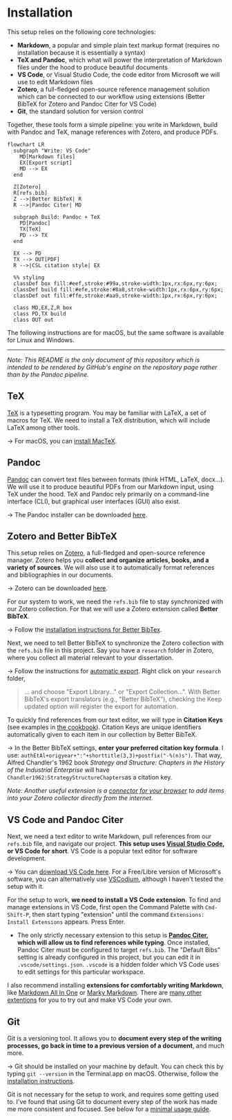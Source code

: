# Installation

This setup relies on the following core technologies:

- **Markdown**, a popular and simple plain text markup format (requires no installation because it is essentially a syntax)
- **TeX and Pandoc**, which what will power the interpretation of Markdown files under the hood to produce beautiful documents
- **VS Code**, or Visual Studio Code, the code editor from Microsoft we will use to edit Markdown files
- **Zotero**, a full-fledged open-source reference management solution which can be connected to our workflow using extensions (Better BibTeX for Zotero and Pandoc Citer for VS Code)
- **Git**, the standard solution for version control

Together, these tools form a simple pipeline: you write in Markdown, build with Pandoc and TeX, manage references with Zotero, and produce PDFs.

```mermaid
flowchart LR
  subgraph "Write: VS Code"
    MD[Markdown files]
    EX[Export script]
    MD --> EX
  end

  Z[Zotero]
  R[refs.bib]
  Z -->|Better BibTeX| R
  R -->|Pandoc Citer| MD

  subgraph Build: Pandoc + TeX
    PD[Pandoc]
    TX[TeX]
    PD --> TX
  end

  EX --> PD
  TX --> OUT[PDF]
  R -->|CSL citation style| EX

  %% styling
  classDef box fill:#eef,stroke:#99a,stroke-width:1px,rx:6px,ry:6px;
  classDef build fill:#efe,stroke:#8a8,stroke-width:1px,rx:6px,ry:6px;
  classDef out fill:#ffe,stroke:#aa9,stroke-width:1px,rx:6px,ry:6px;

  class MD,EX,Z,R box
  class PD,TX build
  class OUT out
```

The following instructions are for macOS, but the same software is available for Linux and Windows.

---

*Note: This README is the only document of this repository which is intended to be rendered by GitHub's engine on the repository page rather than by the Pandoc pipeline.*

## TeX

[TeX](https://en.wikipedia.org/wiki/TeX) is a typesetting program. You may be familiar with LaTeX, a set of macros for TeX. We need to install a TeX distribution, which will include LaTeX among other tools.

→ For macOS, you can [install MacTeX](https://tug.org/mactex/mactex-download.html).

## Pandoc 

[Pandoc](https://pandoc.org/) can convert text files between formats (think HTML, LaTeX, docx...). We will use it to produce beautiful PDFs from our Markdown input, using TeX under the hood. TeX and Pandoc rely primarily on a command-line interface (CLI), but graphical user interfaces (GUI) also exist.

→ The Pandoc installer can be downloaded [here](https://pandoc.org/installing.html).

## Zotero and Better BibTeX

This setup relies on [Zotero](https://www.zotero.org/), a full-fledged and open-source reference manager. Zotero helps you **collect and organize articles, books, and a variety of sources**. We will also use it to automatically format references and bibliographies in our documents. 

→ Zotero can be downloaded [here](https://www.zotero.org/download/).

For our system to work, we need the `refs.bib` file to stay synchronized with our Zotero collection. For that we will use a Zotero extension called **Better BibTeX**.

→ Follow the [installation instructions for Better BibTex](https://retorque.re/zotero-better-bibtex/installation/).

Next, we need to tell Better BibTeX to synchronize the Zotero collection with the `refs.bib` file in this project. Say you have a `research` folder in Zotero, where you collect all material relevant to your dissertation.

→ Follow the instructions for [automatic export](https://retorque.re/zotero-better-bibtex/exporting/auto/). Right click on your `research` folder,

> ... and choose "Export Library…" or "Export Collection...". With Better BibTeX's export translators (e.g., "Better BibTeX"), checking the Keep updated option will register the export for automation.

To quickly find references from our text editor, we will type in **Citation Keys** (see examples in [the cookbook](./examples/cookbook.md#citations-requires-pandoc)). Citation Keys are unique identifiers automatically given to each item in our collection by Better BibTeX. 
 
→ In the Better BibTeX settings, **enter your preferred citation key formula**. I use: `authEtAl+origyear+":"+shorttitle(3,3)+postfix("-%(n)s")`. That way, Alfred Chandler's 1962 book *Strategy and Structure: Chapters in the History of the Industrial Enterprise* will have `Chandler1962:StrategyStructureChapters`as a citation key.

*Note: Another useful extension is a [connector for your browser](https://www.zotero.org/download/connectors) to add items into your Zotero collector directly from the internet.*

## VS Code and Pandoc Citer

Next, we need a text editor to write Markdown, pull references from our `refs.bib` file, and navigate our project. **This setup uses [Visual Studio Code](https://code.visualstudio.com/), or VS Code for short**. VS Code is a popular text editor for software development. 

→ You can [download VS Code here](https://code.visualstudio.com/download). For a Free/Libre version of Microsoft's software, you can alternatively use [VSCodium](https://vscodium.com/), although I haven't tested the setup with it.

For the setup to work, **we need to install a VS Code extension**. To find and manage extensions in VS Code, first open the Command Palette with `Cmd-Shift-P`, then start typing "extension" until the command `Extensions: Install Extensions` appears. Press Enter.

- The only strictly necessary extension to this setup is **[Pandoc Citer](https://marketplace.visualstudio.com/items?itemName=notZaki.pandocciter), which will allow us to find references while typing**. Once installed, Pandoc Citer must be configured to target `refs.bib`. The "Default Bibs" setting is already configured in this project, but you can edit it in `.vscode/settings.json`. `.vscode` is a hidden folder which VS Code uses to edit settings for this particular workspace.

I also recommend installing **extensions for comfortably writing Markdown**, like [Markdown All In One](https://marketplace.visualstudio.com/items?itemName=yzhang.markdown-all-in-one) or [Marky Markdown](https://marketplace.visualstudio.com/items?itemName=robole.marky-markdown). There are [many other extentions](https://marketplace.visualstudio.com/VSCode) for you to try out and make VS Code your own.

## Git

Git is a versioning tool. It allows you to **document every step of the writing processes, go back in time to a previous version of a document**, and much more. 

→ Git should be installed on your machine by default. You can check this by typing `git --version` in the Terminal.app on macOS. Otherwise, follow the [installation instructions](https://git-scm.com/downloads/mac).

Git is not necessary for the setup to work, and requires some getting used to. I've found that using Git to document every step of the work has made me more consistent and focused. See below for a [minimal usage guide](#version-control-with-git).
